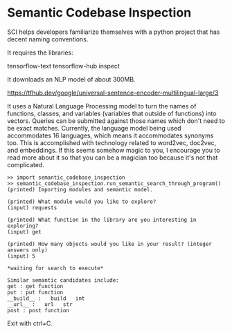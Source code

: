 # Semantic Codebase Inspection

SCI helps developers familiarize themselves with a python project that has decent naming conventions.

It requires the libraries: 

tensorflow-text
tensorflow-hub
inspect

It downloads an NLP model of about 300MB.

https://tfhub.dev/google/universal-sentence-encoder-multilingual-large/3

It uses a Natural Language Processing model to turn the names of functions, classes, and variables (variables that outside of functions) into vectors. Queries can be submitted against those names which don't need to be exact matches. Currently, the language model being used accommodates 16 languages, which means it accommodates synonyms too. This is accomplished with technology related to word2vec, doc2vec, and embeddings. If this seems somehow magic to you, I encourage you to read more about it so that you can be a magician too because it's not that complicated.

```python3
>> import semantic_codebase_inspection
>> semantic_codebase_inspection.run_semantic_search_through_program()
(printed) Importing modules and semantic model.

(printed) What module would you like to explore?
(input) requests

(printed) What function in the library are you interesting in exploring?
(input) get

(printed) How many objects would you like in your result? (integer answers only)
(input) 5

*waiting for search to execute*

Similar semantic candidates include:
get : get function
put : put function
__build__ :   build   int 
__url__ :   url   str 
post : post function
```

Exit with ctrl+C.